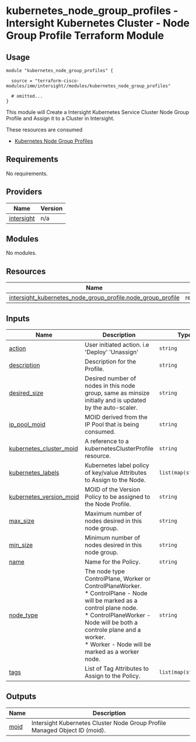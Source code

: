 # kubernetes_node_group_profiles - Intersight Kubernetes Cluster - Node Group Profile Terraform Module

## Usage

```hcl
module "kubernetes_node_group_profiles" {

  source = "terraform-cisco-modules/imm/intersight//modules/kubernetes_node_group_profiles"

  # omitted...
}
```

This module will Create a Intersight Kubernetes Service Cluster Node Group Profile and Assign it to a Cluster in Intersight.  

These resources are consumed

* [Kubernetes Node Group Profiles](https://registry.terraform.io/providers/CiscoDevNet/intersight/latest/docs/resources/kubernetes_node_group_profile)

<!-- BEGINNING OF PRE-COMMIT-TERRAFORM DOCS HOOK -->
## Requirements

No requirements.

## Providers

| Name | Version |
|------|---------|
| <a name="provider_intersight"></a> [intersight](#provider\_intersight) | n/a |

## Modules

No modules.

## Resources

| Name | Type |
|------|------|
| [intersight_kubernetes_node_group_profile.node_group_profile](https://registry.terraform.io/providers/CiscoDevNet/intersight/latest/docs/resources/kubernetes_node_group_profile) | resource |

## Inputs

| Name | Description | Type | Default | Required |
|------|-------------|------|---------|:--------:|
| <a name="input_action"></a> [action](#input\_action) | User initiated action. i.e 'Deploy' 'Unassign' | `string` | `"Unassign"` | no |
| <a name="input_description"></a> [description](#input\_description) | Description for the Profile. | `string` | `""` | no |
| <a name="input_desired_size"></a> [desired\_size](#input\_desired\_size) | Desired number of nodes in this node group, same as minsize initially and is updated by the auto-scaler. | `string` | `""` | no |
| <a name="input_ip_pool_moid"></a> [ip\_pool\_moid](#input\_ip\_pool\_moid) | MOID derived from the IP Pool that is being consumed. | `string` | n/a | yes |
| <a name="input_kubernetes_cluster_moid"></a> [kubernetes\_cluster\_moid](#input\_kubernetes\_cluster\_moid) | A reference to a kubernetesClusterProfile resource. | `string` | n/a | yes |
| <a name="input_kubernetes_labels"></a> [kubernetes\_labels](#input\_kubernetes\_labels) | Kubernetes label policy of key/value Attributes to Assign to the Node. | `list(map(string))` | `[]` | no |
| <a name="input_kubernetes_version_moid"></a> [kubernetes\_version\_moid](#input\_kubernetes\_version\_moid) | MOID of the Version Policy to be assigned to the Node Profile. | `string` | n/a | yes |
| <a name="input_max_size"></a> [max\_size](#input\_max\_size) | Maximum number of nodes desired in this node group. | `string` | n/a | yes |
| <a name="input_min_size"></a> [min\_size](#input\_min\_size) | Minimum number of nodes desired in this node group. | `string` | n/a | yes |
| <a name="input_name"></a> [name](#input\_name) | Name for the Policy. | `string` | `"node_profile"` | no |
| <a name="input_node_type"></a> [node\_type](#input\_node\_type) | The node type ControlPlane, Worker or ControlPlaneWorker.<br>* ControlPlane - Node will be marked as a control plane node.<br>* ControlPlaneWorker - Node will be both a controle plane and a worker.<br>* Worker - Node will be marked as a worker node. | `string` | `"Worker"` | no |
| <a name="input_tags"></a> [tags](#input\_tags) | List of Tag Attributes to Assign to the Policy. | `list(map(string))` | `[]` | no |

## Outputs

| Name | Description |
|------|-------------|
| <a name="output_moid"></a> [moid](#output\_moid) | Intersight Kubernetes Cluster Node Group Profile Managed Object ID (moid). |
<!-- END OF PRE-COMMIT-TERRAFORM DOCS HOOK -->
